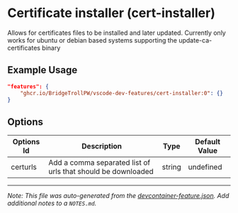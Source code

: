 
# Certificate installer (cert-installer)

Allows for certificates files to be installed and later updated. Currently only works for ubuntu or debian based systems supporting the update-ca-certificates binary

## Example Usage

```json
"features": {
    "ghcr.io/BridgeTrollPW/vscode-dev-features/cert-installer:0": {}
}
```

## Options

| Options Id | Description | Type | Default Value |
|-----|-----|-----|-----|
| certurls | Add a comma separated list of urls that should be downloaded | string | undefined |



---

_Note: This file was auto-generated from the [devcontainer-feature.json](https://github.com/BridgeTrollPW/vscode-dev-features/blob/main/src/cert-installer/devcontainer-feature.json).  Add additional notes to a `NOTES.md`._
